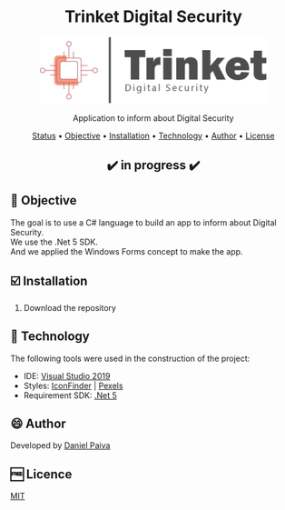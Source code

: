 <h1 align="center">Trinket Digital Security</h1>

<p align="center">
  <a href="#">
    <img src="images\trinket-logo.png" width="400" alt="Trinket">
  </a>
</p>
<p align="center">
    Application to inform about Digital Security
</p>

<p align="center">
 <a href="#status">Status</a> • 
 <a href="#objective">Objective</a> •
 <a href="#installation">Installation</a> • 
 <a href="#technology">Technology</a> • 
 <a href="#author">Author</a> • 
 <a href="#licence">License</a>
</p>

<h2 align="center" id=status> 
	✔️ in progress ✔️
</h2>

<h2 id=objective>📜 Objective</h2>

The goal is to use a C# language to build an app to inform about Digital Security.<br>
We use the .Net 5 SDK.<br>
And we applied the Windows Forms concept to make the app.

<h2 id=installation>☑️ Installation</h2>

1. Download the repository

<h2 id=technology>🧰 Technology</h2>
The following tools were used in the construction of the project:

- IDE: <a href="https://visualstudio.microsoft.com/pt-br/vs/">Visual Studio 2019</a>
- Styles: <a href="https://www.iconfinder.com/">IconFinder</a> | 
  <a href="https://www.pexels.com/pt-br/">Pexels</a>
- Requirement SDK: <a href="https://dotnet.microsoft.com/download/dotnet/5.0">.Net 5</a>

<h2 id=author>😄 Author</h2>
Developed by <a href="https://www.linkedin.com/in/danhpaiva/">Daniel Paiva</a>

<h2 id=licence>🆓 Licence</h2>
<a href="https://github.com/danhpaiva/bugiganga-digital-security/blob/main/LICENSE" target="_blank">MIT</a>